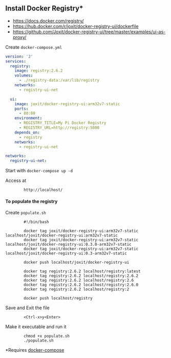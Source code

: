 ## Install Docker Registry*
* https://docs.docker.com/registry/
* https://hub.docker.com/r/joxit/docker-registry-ui/dockerfile
* https://github.com/Joxit/docker-registry-ui/tree/master/examples/ui-as-proxy/

Create `docker-compose.yml`

```yaml
version: '2'
services:
  registry:
    image: registry:2.6.2
    volumes:
      - ./registry-data:/var/lib/registry
    networks:
      - registry-ui-net

  ui:
    image: joxit/docker-registry-ui:arm32v7-static
    ports:
      - 80:80
    environment:
      - REGISTRY_TITLE=My Pi Docker Registry
      - REGISTRY_URL=http://registry:5000
    depends_on:
      - registry
    networks:
      - registry-ui-net

networks:
  registry-ui-net:
```
Start with `docker-compose up -d`

Access at
```
        http://localhost/
```
#### To populate the registry
Create `populate.sh`

```
        #!/bin/bash

        docker tag joxit/docker-registry-ui:arm32v7-static localhost/joxit/docker-registry-ui:arm32v7-static
        docker tag joxit/docker-registry-ui:arm32v7-static localhost/joxit/docker-registry-ui:0.3.0-arm32v7-static
        docker tag joxit/docker-registry-ui:arm32v7-static localhost/joxit/docker-registry-ui:0.3-arm32v7-static

        docker push localhost/joxit/docker-registry-ui

        docker tag registry:2.6.2 localhost/registry:latest
        docker tag registry:2.6.2 localhost/registry:2.6.2
        docker tag registry:2.6.2 localhost/registry:2.6
        docker tag registry:2.6.2 localhost/registry:2.6.0
        docker tag registry:2.6.2 localhost/registry:2

        docker push localhost/registry
```
Save and Exit the file
```
        <Ctrl-x>y<Enter>
```
Make it executable and run it
```
        chmod +x populate.sh
        ./populate.sh
```
*Requires [docker-compose](./doc/install-docker-compose.md)
